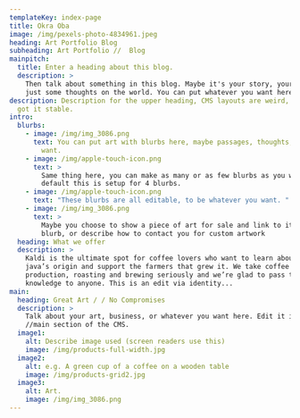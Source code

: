```yaml
---
templateKey: index-page
title: Okra Oba
image: /img/pexels-photo-4834961.jpeg
heading: Art Portfolio Blog
subheading: Art Portfolio //  Blog
mainpitch:
  title: Enter a heading about this blog.
  description: >
    Then talk about something in this blog. Maybe it's your story, your art, or
    just some thoughts on the world. You can put whatever you want here.
description: Description for the upper heading, CMS layouts are weird, but this
  got it stable.
intro:
  blurbs:
    - image: /img/img_3086.png
      text: You can put art with blurbs here, maybe passages, thoughts, whatever you
        want.
    - image: /img/apple-touch-icon.png
      text: >
        Same thing here, you can make as many or as few blurbs as you want, by
        default this is setup for 4 blurbs.
    - image: /img/apple-touch-icon.png
      text: "These blurbs are all editable, to be whatever you want. "
    - image: /img/img_3086.png
      text: >
        Maybe you choose to show a piece of art for sale and link to it in the
        blurb, or describe how to contact you for custom artwork
  heading: What we offer
  description: >
    Kaldi is the ultimate spot for coffee lovers who want to learn about their
    java’s origin and support the farmers that grew it. We take coffee
    production, roasting and brewing seriously and we’re glad to pass that
    knowledge to anyone. This is an edit via identity...
main:
  heading: Great Art / / No Compromises
  description: >
    Talk about your art, business, or whatever you want here. Edit it in the
    //main section of the CMS.
  image1:
    alt: Describe image used (screen readers use this)
    image: /img/products-full-width.jpg
  image2:
    alt: e.g. A green cup of a coffee on a wooden table
    image: /img/products-grid2.jpg
  image3:
    alt: Art.
    image: /img/img_3086.png
---
```


